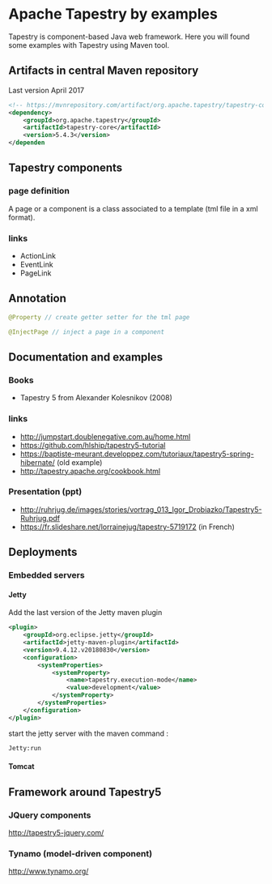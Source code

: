 # Apache Tapestry by examples
Tapestry is component-based Java web framework.
Here you will found some examples with Tapestry using Maven tool.

## Artifacts in central Maven repository

Last version April 2017
```xml
<!-- https://mvnrepository.com/artifact/org.apache.tapestry/tapestry-core -->
<dependency>
    <groupId>org.apache.tapestry</groupId>
    <artifactId>tapestry-core</artifactId>
    <version>5.4.3</version>
</dependen
```

## Tapestry components
### page definition
A page or a component is a class associated to a template (tml file in a xml format).

### links
  * ActionLink
  * EventLink
  * PageLink

## Annotation
```java
@Property // create getter setter for the tml page
```

```java
@InjectPage // inject a page in a component
```

## Documentation and examples
### Books
* Tapestry 5 from Alexander Kolesnikov (2008)
### links

* http://jumpstart.doublenegative.com.au/home.html
* https://github.com/hlship/tapestry5-tutorial
* https://baptiste-meurant.developpez.com/tutoriaux/tapestry5-spring-hibernate/ (old example)
* http://tapestry.apache.org/cookbook.html 

### Presentation (ppt)

 * http://ruhrjug.de/images/stories/vortrag_013_Igor_Drobiazko/Tapestry5-Ruhrjug.pdf
 * https://fr.slideshare.net/lorrainejug/tapestry-5719172 (in French)

## Deployments
### Embedded servers
#### Jetty
Add the last version of the Jetty maven plugin
```xml
<plugin>
    <groupId>org.eclipse.jetty</groupId>
    <artifactId>jetty-maven-plugin</artifactId>
    <version>9.4.12.v20180830</version>
    <configuration>
        <systemProperties>
            <systemProperty>
                <name>tapestry.execution-mode</name>
                <value>development</value>
            </systemProperty>
        </systemProperties>
    </configuration>
</plugin>
```

start the jetty server with the maven command :
```cmd
Jetty:run
```

#### Tomcat

## Framework around Tapestry5
### JQuery components

http://tapestry5-jquery.com/

### Tynamo (model-driven component)

http://www.tynamo.org/


